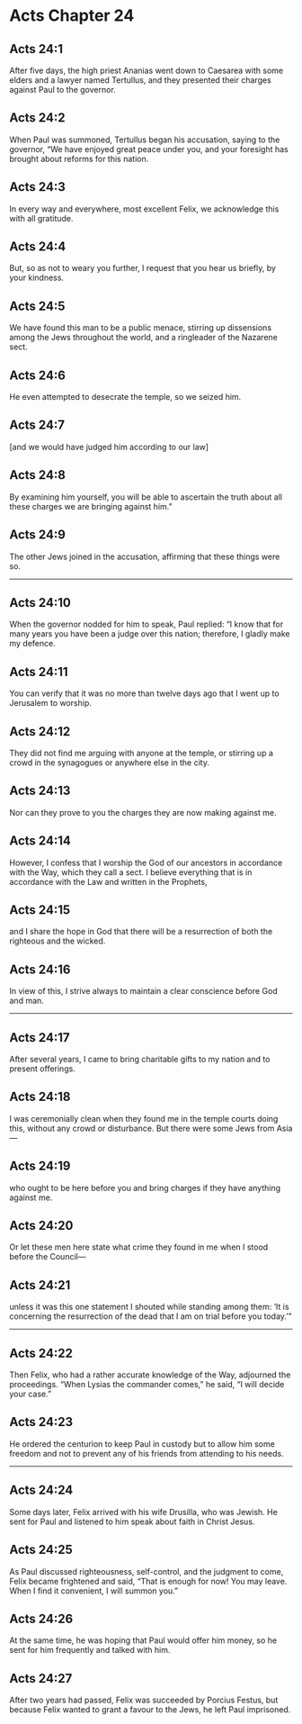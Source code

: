 # Acts Chapter 24

## Acts 24:1

After five days, the high priest Ananias went down to Caesarea with some elders and a lawyer named Tertullus, and they presented their charges against Paul to the governor.

## Acts 24:2

When Paul was summoned, Tertullus began his accusation, saying to the governor, “We have enjoyed great peace under you, and your foresight has brought about reforms for this nation.

## Acts 24:3

In every way and everywhere, most excellent Felix, we acknowledge this with all gratitude.

## Acts 24:4

But, so as not to weary you further, I request that you hear us briefly, by your kindness.

## Acts 24:5

We have found this man to be a public menace, stirring up dissensions among the Jews throughout the world, and a ringleader of the Nazarene sect.

## Acts 24:6

He even attempted to desecrate the temple, so we seized him.

## Acts 24:7

[and we would have judged him according to our law]

## Acts 24:8

By examining him yourself, you will be able to ascertain the truth about all these charges we are bringing against him.”

## Acts 24:9

The other Jews joined in the accusation, affirming that these things were so.

---

## Acts 24:10

When the governor nodded for him to speak, Paul replied: “I know that for many years you have been a judge over this nation; therefore, I gladly make my defence.

## Acts 24:11

You can verify that it was no more than twelve days ago that I went up to Jerusalem to worship.

## Acts 24:12

They did not find me arguing with anyone at the temple, or stirring up a crowd in the synagogues or anywhere else in the city.

## Acts 24:13

Nor can they prove to you the charges they are now making against me.

## Acts 24:14

However, I confess that I worship the God of our ancestors in accordance with the Way, which they call a sect. I believe everything that is in accordance with the Law and written in the Prophets,

## Acts 24:15

and I share the hope in God that there will be a resurrection of both the righteous and the wicked.

## Acts 24:16

In view of this, I strive always to maintain a clear conscience before God and man.

---

## Acts 24:17

After several years, I came to bring charitable gifts to my nation and to present offerings.

## Acts 24:18

I was ceremonially clean when they found me in the temple courts doing this, without any crowd or disturbance. But there were some Jews from Asia—

## Acts 24:19

who ought to be here before you and bring charges if they have anything against me.

## Acts 24:20

Or let these men here state what crime they found in me when I stood before the Council—

## Acts 24:21

unless it was this one statement I shouted while standing among them: ‘It is concerning the resurrection of the dead that I am on trial before you today.’”

---

## Acts 24:22

Then Felix, who had a rather accurate knowledge of the Way, adjourned the proceedings. “When Lysias the commander comes,” he said, “I will decide your case.”

## Acts 24:23

He ordered the centurion to keep Paul in custody but to allow him some freedom and not to prevent any of his friends from attending to his needs.

---

## Acts 24:24

Some days later, Felix arrived with his wife Drusilla, who was Jewish. He sent for Paul and listened to him speak about faith in Christ Jesus.

## Acts 24:25

As Paul discussed righteousness, self-control, and the judgment to come, Felix became frightened and said, “That is enough for now! You may leave. When I find it convenient, I will summon you.”

## Acts 24:26

At the same time, he was hoping that Paul would offer him money, so he sent for him frequently and talked with him.

## Acts 24:27

After two years had passed, Felix was succeeded by Porcius Festus, but because Felix wanted to grant a favour to the Jews, he left Paul imprisoned.
